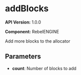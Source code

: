 # addBlocks

**API Version:** 1.0.0

**Component:** RebelENGINE

Add more blocks to the allocator

## Parameters

- **count**: Number of blocks to add

